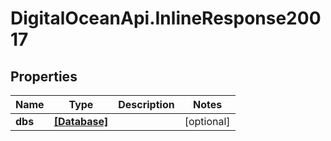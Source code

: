 # DigitalOceanApi.InlineResponse20017

## Properties
Name | Type | Description | Notes
------------ | ------------- | ------------- | -------------
**dbs** | [**[Database]**](Database.md) |  | [optional] 
